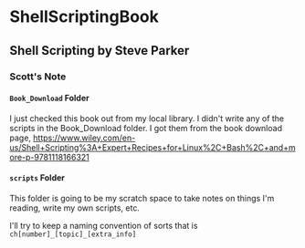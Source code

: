 # ShellScriptingBook
## Shell Scripting by Steve Parker

### Scott's Note
#### `Book_Download` Folder
I just checked this book out from my local library. I didn't write any of the scripts in the Book_Download folder. I got them from the book download page, https://www.wiley.com/en-us/Shell+Scripting%3A+Expert+Recipes+for+Linux%2C+Bash%2C+and+more-p-9781118166321

#### `scripts` Folder
This folder is going to be my scratch space to take notes on things I'm reading, write my own scripts, etc.

I'll try to keep a naming convention of sorts that is `ch[number]_[topic]_[extra_info]`
